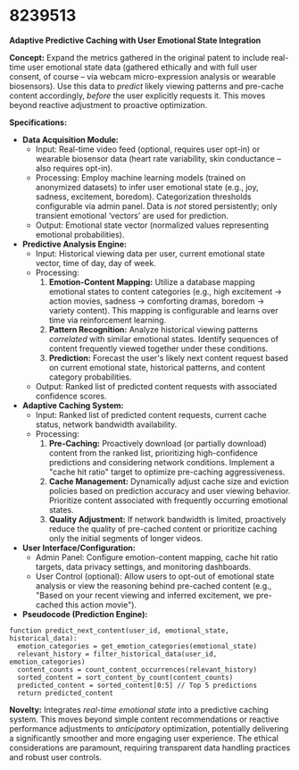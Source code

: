 # 8239513

**Adaptive Predictive Caching with User Emotional State Integration**

**Concept:** Expand the metrics gathered in the original patent to include real-time user emotional state data (gathered ethically and with full user consent, of course – via webcam micro-expression analysis or wearable biosensors). Use this data to *predict* likely viewing patterns and pre-cache content accordingly, *before* the user explicitly requests it.  This moves beyond reactive adjustment to proactive optimization.

**Specifications:**

*   **Data Acquisition Module:**
    *   Input: Real-time video feed (optional, requires user opt-in) or wearable biosensor data (heart rate variability, skin conductance – also requires opt-in).
    *   Processing: Employ machine learning models (trained on anonymized datasets) to infer user emotional state (e.g., joy, sadness, excitement, boredom). Categorization thresholds configurable via admin panel.  Data is *not* stored persistently; only transient emotional ‘vectors’ are used for prediction.
    *   Output: Emotional state vector (normalized values representing emotional probabilities).
*   **Predictive Analysis Engine:**
    *   Input: Historical viewing data per user, current emotional state vector, time of day, day of week.
    *   Processing:
        1.  **Emotion-Content Mapping:** Utilize a database mapping emotional states to content categories (e.g., high excitement -> action movies, sadness -> comforting dramas, boredom -> variety content).  This mapping is configurable and learns over time via reinforcement learning.
        2.  **Pattern Recognition:** Analyze historical viewing patterns *correlated* with similar emotional states.  Identify sequences of content frequently viewed together under these conditions.
        3.  **Prediction:** Forecast the user's likely next content request based on current emotional state, historical patterns, and content category probabilities.
    *   Output: Ranked list of predicted content requests with associated confidence scores.
*   **Adaptive Caching System:**
    *   Input: Ranked list of predicted content requests, current cache status, network bandwidth availability.
    *   Processing:
        1.  **Pre-Caching:** Proactively download (or partially download) content from the ranked list, prioritizing high-confidence predictions and considering network conditions.  Implement a "cache hit ratio" target to optimize pre-caching aggressiveness.
        2.  **Cache Management:** Dynamically adjust cache size and eviction policies based on prediction accuracy and user viewing behavior.  Prioritize content associated with frequently occurring emotional states.
        3.  **Quality Adjustment:** If network bandwidth is limited, proactively reduce the quality of pre-cached content or prioritize caching only the initial segments of longer videos.
*   **User Interface/Configuration:**
    *   Admin Panel:  Configure emotion-content mapping, cache hit ratio targets, data privacy settings, and monitoring dashboards.
    *   User Control (optional): Allow users to opt-out of emotional state analysis or view the reasoning behind pre-cached content (e.g., "Based on your recent viewing and inferred excitement, we pre-cached this action movie").
*   **Pseudocode (Prediction Engine):**

```
function predict_next_content(user_id, emotional_state, historical_data):
  emotion_categories = get_emotion_categories(emotional_state)
  relevant_history = filter_historical_data(user_id, emotion_categories)
  content_counts = count_content_occurrences(relevant_history)
  sorted_content = sort_content_by_count(content_counts)
  predicted_content = sorted_content[0:5] // Top 5 predictions
  return predicted_content
```

**Novelty:** Integrates *real-time emotional state* into a predictive caching system. This moves beyond simple content recommendations or reactive performance adjustments to *anticipatory* optimization, potentially delivering a significantly smoother and more engaging user experience. The ethical considerations are paramount, requiring transparent data handling practices and robust user controls.
